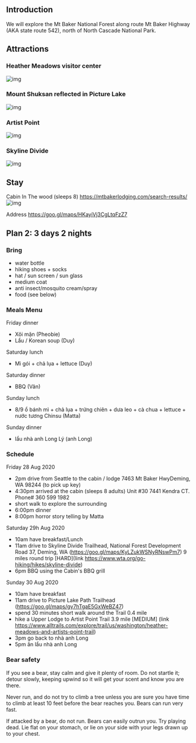## Introduction

We will explore the Mt Baker National Forest along route Mt Baker Highway (AKA state route 542), north of North Cascade National Park.


## Attractions

### Heather Meadows visitor center
![img](https://github.com/HenryGau/SeattleWAHangoutPlan/raw/master/img/Heather_Meadows.jpg)


### Mount Shuksan reflected in Picture Lake
![img](https://github.com/HenryGau/SeattleWAHangoutPlan/raw/master/img/MtBaker_PictureLake.jpg)

### Artist Point
![img](https://github.com/HenryGau/SeattleWAHangoutPlan/raw/master/img/MtBaker_ArtistPoint.jpg)


### Skyline Divide
![img](https://github.com/HenryGau/SeattleWAHangoutPlan/raw/master/img/MtBaker_SkylineDivide.jpeg)

## Stay

Cabin In The wood (sleeps 8)
https://mtbakerlodging.com/search-results/
![img](https://github.com/HenryGau/SeattleWAHangoutPlan/raw/master/img/MtBaker_CabinSleeps8.jpeg)

Address https://goo.gl/maps/HKayiVj3CgLtqFzZ7

## Plan 2: 3 days 2 nights

### Bring

 - water bottle 
 - hiking shoes + socks
 - hat / sun screen / sun glass
 - medium coat
 - anti insect/mosquito cream/spray
 - food (see below)

### Meals Menu

Friday dinner
 - Xôi mặn (Pheobie)
 - Lẩu / Korean soup (Duy) 
 
Saturday lunch
 - Mì gói + chả lụa + lettuce (Duy)
 
Saturday dinner
 - BBQ (Vân) 
 
Sunday lunch
 - 8/9 ổ bánh mì + chả lụa + trứng chiên + dưa leo + cà chua + lettuce + nước tương Chinsu (Matta)
 
Sunday dinner
 - lẩu nhà anh Long Lý (anh Long) 


### Schedule 

Friday 28 Aug 2020
 - 2pm drive from Seattle to the cabin / lodge
7463 Mt Baker HwyDeming, WA 98244 (to pick up key)
 - 4:30pm arrived at the cabin (sleeps 8 adults) 
 Unit #30 7441 Kendra CT. Phone# 360 599 1982
 - short walk to explore the surrounding
 - 6:00pm dinner
 - 8:00pm horror story telling by Matta
 
Saturday 29h Aug 2020
 - 10am have breakfast/Lunch
 - 11am drive to Skyline Divide Trailhead, 
National Forest Development Road 37, Deming, WA  (https://goo.gl/maps/KyLZukWSNyRNswPm7)
  9 miles round trip [HARD](link https://www.wta.org/go-hiking/hikes/skyline-divide)
 - 6pm BBQ using the Cabin's BBQ grill
 
 Sunday 30 Aug 2020
 - 10am have breakfast
 - 11am drive to Picture Lake Path Trailhead (https://goo.gl/maps/gy7hTgaE5GxWeBZ47)
 - spend 30 minutes short walk around the Trail 0.4 mile
 - hike a Upper Lodge to Artist Point Trail 3.9 mile [MEDIUM]
 (link https://www.alltrails.com/explore/trail/us/washington/heather-meadows-and-artists-point-trail)
 - 3pm go back to nhà anh Long 
 - 5pm ăn lẩu nhà anh Long 
 
### Bear safety

If you see a bear, stay calm and give it plenty of room. Do not startle it; detour slowly, keeping upwind so it will get your scent and know you are there. 

Never run, and do not try to climb a tree unless you are sure you have time to climb at least 10 feet before the bear reaches you. Bears can run very fast.

If attacked by a bear, do not run. Bears can easily outrun you. Try playing dead. Lie flat on your stomach, or lie on your side with your legs drawn up to your chest.





